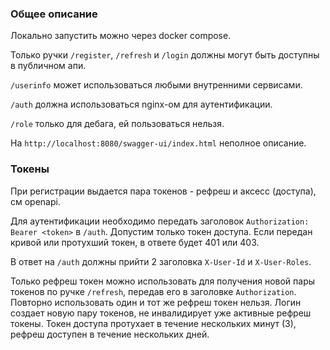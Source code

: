 ### Общее описание

Локально запустить можно через docker compose.

Только ручки `/register`, `/refresh` и `/login` должны могут быть доступны в публичном апи. 

`/userinfo` может использоваться любыми внутренними сервисами. 

`/auth` должна использоваться nginx-ом для аутентификации.

`/role` только для дебага, ей пользоваться нельзя.

На `http://localhost:8080/swagger-ui/index.html` неполное описание.

### Токены
При регистрации выдается пара токенов - рефреш и аксесс (доступа), см openapi.

Для аутентификации необходимо передать заголовок `Authorization: Bearer <token>` в `/auth`. Допустим
только токен доступа. Если передан кривой или протухший токен, в ответе будет 401 или 403.

В ответ на `/auth` должны прийти 2 заголовка `X-User-Id` и `X-User-Roles`.

Только рефреш токен можно использовать для получения новой пары токенов по ручке `/refresh`,
передав его в заголовке `Authorization`. Повторно использовать
один и тот же рефреш токен нельзя. Логин создает новую пару токенов, не инвалидирует уже активные рефреш токены.
Токен доступа протухает в течение нескольких минут (3), рефреш доступен в течение нескольких дней.


